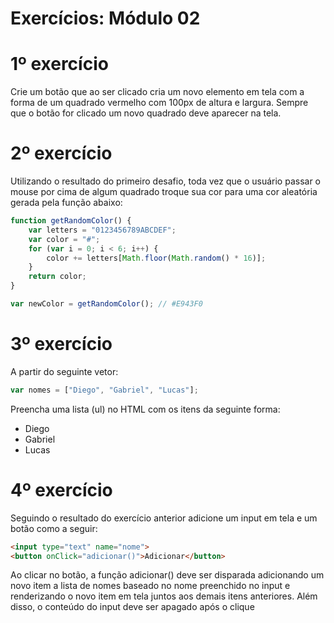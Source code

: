 # Exercícios: Módulo 02

# 1º exercício
Crie um botão que ao ser clicado cria um novo elemento em tela com a forma de um quadrado
vermelho com 100px de altura e largura. Sempre que o botão for clicado um novo quadrado deve
aparecer na tela.  

# 2º exercício
Utilizando o resultado do primeiro desafio, toda vez que o usuário passar o mouse por cima de algum quadrado troque sua cor para uma cor aleatória gerada pela função abaixo:
```js
function getRandomColor() {
    var letters = "0123456789ABCDEF";
    var color = "#";
    for (var i = 0; i < 6; i++) {
        color += letters[Math.floor(Math.random() * 16)];
    }
    return color;
}

var newColor = getRandomColor(); // #E943F0
```  

# 3º exercício
A partir do seguinte vetor:  
```js 
var nomes = ["Diego", "Gabriel", "Lucas"];
```
Preencha uma lista (ul) no HTML com os itens da seguinte forma:    
- Diego  
- Gabriel  
- Lucas  

# 4º exercício
Seguindo o resultado do exercício anterior adicione um input em tela e um botão como a seguir:  
```html
<input type="text" name="nome">
<button onClick="adicionar()">Adicionar</button>
```

Ao clicar no botão, a função adicionar() deve ser disparada adicionando um novo item a lista de nomes baseado no nome preenchido no input e renderizando o novo item em tela juntos aos demais itens anteriores. Além disso, o conteúdo do input deve ser apagado após o clique